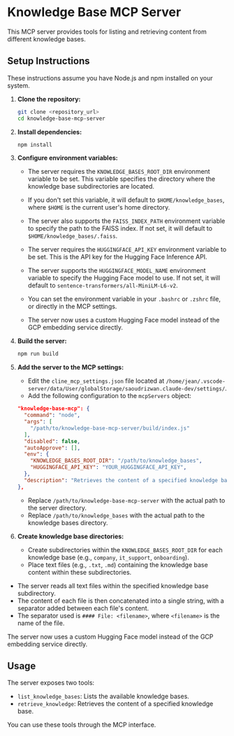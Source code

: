 # Knowledge Base MCP Server

This MCP server provides tools for listing and retrieving content from different knowledge bases.

## Setup Instructions

These instructions assume you have Node.js and npm installed on your system.

1.  **Clone the repository:**

    ```bash
    git clone <repository_url>
    cd knowledge-base-mcp-server
    ```

2.  **Install dependencies:**

    ```bash
    npm install
    ```

3.  **Configure environment variables:**

    *   The server requires the `KNOWLEDGE_BASES_ROOT_DIR` environment variable to be set. This variable specifies the directory where the knowledge base subdirectories are located.
    *   If you don't set this variable, it will default to `$HOME/knowledge_bases`, where `$HOME` is the current user's home directory.
    *   The server also supports the `FAISS_INDEX_PATH` environment variable to specify the path to the FAISS index. If not set, it will default to `$HOME/knowledge_bases/.faiss`.
    *   The server requires the `HUGGINGFACE_API_KEY` environment variable to be set. This is the API key for the Hugging Face Inference API.
    *   The server supports the `HUGGINGFACE_MODEL_NAME` environment variable to specify the Hugging Face model to use. If not set, it will default to `sentence-transformers/all-MiniLM-L6-v2`.

    *   You can set the environment variable in your `.bashrc` or `.zshrc` file, or directly in the MCP settings.
    *   The server now uses a custom Hugging Face model instead of the GCP embedding service directly.

4.  **Build the server:**

    ```bash
    npm run build
    ```

5.  **Add the server to the MCP settings:**

    *   Edit the `cline_mcp_settings.json` file located at `/home/jean/.vscode-server/data/User/globalStorage/saoudrizwan.claude-dev/settings/`.
    *   Add the following configuration to the `mcpServers` object:

    ```json
    "knowledge-base-mcp": {
      "command": "node",
      "args": [
        "/path/to/knowledge-base-mcp-server/build/index.js"
      ],
      "disabled": false,
      "autoApprove": [],
      "env": {
        "KNOWLEDGE_BASES_ROOT_DIR": "/path/to/knowledge_bases",
        "HUGGINGFACE_API_KEY": "YOUR_HUGGINGFACE_API_KEY",
      },
      "description": "Retrieves the content of a specified knowledge base."
    },
    ```

    *   Replace `/path/to/knowledge-base-mcp-server` with the actual path to the server directory.
    *   Replace `/path/to/knowledge_bases` with the actual path to the knowledge bases directory.

6.  **Create knowledge base directories:**

    *   Create subdirectories within the `KNOWLEDGE_BASES_ROOT_DIR` for each knowledge base (e.g., `company`, `it_support`, `onboarding`).
    *   Place text files (e.g., `.txt`, `.md`) containing the knowledge base content within these subdirectories.

*   The server reads all text files within the specified knowledge base subdirectory.
*   The content of each file is then concatenated into a single string, with a separator added between each file's content.
*   The separator used is `#### File: <filename>`, where `<filename>` is the name of the file.

The server now uses a custom Hugging Face model instead of the GCP embedding service directly.

## Usage

The server exposes two tools:

*   `list_knowledge_bases`: Lists the available knowledge bases.
*   `retrieve_knowledge`: Retrieves the content of a specified knowledge base.

You can use these tools through the MCP interface.
